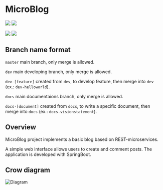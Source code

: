 <h1> MicroBlog </h1>
 
 ![](https://img.shields.io/badge/Project%20type-School%20Project-important?style=for-the-badge)
 ![](https://img.shields.io/badge/LICENSE-UNLICENSE-brightgreen?style=for-the-badge)

 ![](https://img.shields.io/badge/IDE-NetBeans-lightgray?style=for-the-badge&logo=apache%20netbeans%20ide&logoColor=white)
 ![](https://img.shields.io/badge/language-Java-lightblue?style=for-the-badge&logo=java&logoColor=red)
 
 ## Branch name format
```master``` main branch, only merge is allowed.

```dev``` main developing branch, only merge is allowed.

```dev-[feature]``` created from ```dev```, to develop feature, then merge into ```dev``` (ex.: ```dev-helloworld```).

```docs``` main documentaions branch, only merge is allowed.

```docs-[document]``` created from ```docs```, to write a specific document, then merge into ```docs``` (ex.: ```docs-visionstatement```).

 ## Overview

 MicroBlog project implements a basic blog based on REST-microservices.
 
 A simple web interface allows users to create and comment posts.
 The application is developed with SpringBoot.

 ## Crow diagram
 ![Diagram](docs/imgs/BlogSchema.png)
